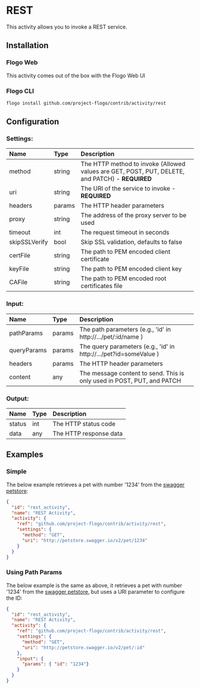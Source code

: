<!--
title: REST
weight: 4618
-->

# REST
This activity allows you to invoke a REST service.

## Installation
### Flogo Web
This activity comes out of the box with the Flogo Web UI
### Flogo CLI
```bash
flogo install github.com/project-flogo/contrib/activity/rest
```

## Configuration
### Settings:
| Name     | Type | Description |
|:------------|:---------|:------------|
| method        | string | The HTTP method to invoke (Allowed values are GET, POST, PUT, DELETE, and PATCH) - **REQUIRED** |
| uri           | string | The URI of the service to invoke - **REQUIRED** |
| headers       | params | The HTTP header parameters |
| proxy         | string | The address of the proxy server to be used |
| timeout       | int    | The request timeout in seconds
| skipSSLVerify | bool   | Skip SSL validation, defaults to false
| certFile      | string | The path to PEM encoded client certificate
| keyFile       | string | The path to PEM encoded client key
| CAFile        | string | The path to PEM encoded root certificates file

### Input:
| Name     | Type | Description |
|:------------|:---------|:------------|
| pathParams  | params | The path parameters (e.g., 'id' in http://.../pet/:id/name ) |
| queryParams | params | The query parameters (e.g., 'id' in http://.../pet?id=someValue ) |
| headers     | params | The HTTP header parameters |
| content     | any    | The message content to send. This is only used in POST, PUT, and PATCH |

### Output:
|Name   | Type | Description |
|:--------|:---------|:------------|
| status  | int | The HTTP status code |
| data    | any | The HTTP response data |


## Examples
### Simple
The below example retrieves a pet with number '1234' from the [swagger petstore](http://petstore.swagger.io):

```json
{
  "id": "rest_activity",
  "name": "REST Activity",
  "activity": {
    "ref": "github.com/project-flogo/contrib/activity/rest",
    "settings": {
      "method": "GET",
      "uri": "http://petstore.swagger.io/v2/pet/1234"
    }
  }
}
```

### Using Path Params
The below example is the same as above, it retrieves a pet with number '1234' from the [swagger petstore](http://petstore.swagger.io), but uses a URI parameter to configure the ID:

```json
{
  "id": "rest_activity",
  "name": "REST Activity",
  "activity": {
    "ref": "github.com/project-flogo/contrib/activity/rest",
    "settings": {
      "method": "GET",
      "uri": "http://petstore.swagger.io/v2/pet/:id"
    },
    "input": {
      "params": { "id": "1234"}
    }
  }
}
```